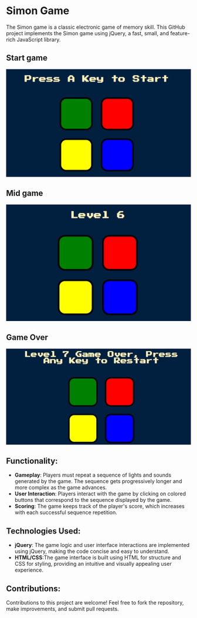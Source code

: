 # Simon Game

The Simon game is a classic electronic game of memory skill. This GitHub project implements the Simon game using jQuery, a fast, small, and feature-rich JavaScript library.
## Start game
<img src="https://github.com/Nayan-Bebale/SimonGame/blob/main/startGame.png" width="600px">

## Mid game
<img src="https://github.com/Nayan-Bebale/SimonGame/blob/main/midGame.png" width="600px">

## Game Over
<img src="https://github.com/Nayan-Bebale/SimonGame/blob/main/gameOver.png" width="600px">

## Functionality:
<ul>
  <li><b>Gameplay</b>: Players must repeat a sequence of lights and sounds generated by the game. The sequence gets progressively longer and more complex as the game advances.</li>
  <li><b>User Interaction</b>: Players interact with the game by clicking on colored buttons that correspond to the sequence displayed by the game.</li>
  <li><b>Scoring</b>: The game keeps track of the player's score, which increases with each successful sequence repetition.</li>
</ul>

## Technologies Used:

<ul>
  <li><b>jQuery</b>: The game logic and user interface interactions are implemented using jQuery, making the code concise and easy to understand.</li>
  <li><b>HTML/CSS</b>:The game interface is built using HTML for structure and CSS for styling, providing an intuitive and visually appealing user experience.</li>
</ul>

## Contributions:

Contributions to this project are welcome! Feel free to fork the repository, make improvements, and submit pull requests.
